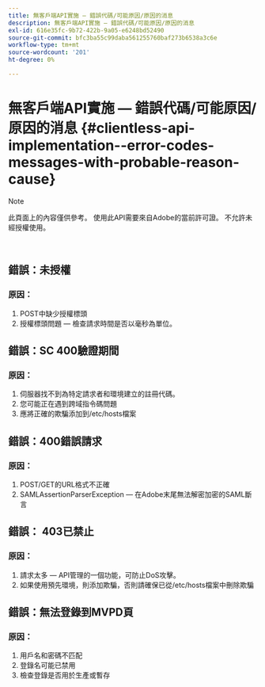 ```yaml
---
title: 無客戶端API實施 — 錯誤代碼/可能原因/原因的消息
description: 無客戶端API實施 — 錯誤代碼/可能原因/原因的消息
exl-id: 616e35fc-9b72-422b-9a05-e6248bd52490
source-git-commit: bfc3ba55c99daba561255760baf273b6538a3c6e
workflow-type: tm+mt
source-wordcount: '201'
ht-degree: 0%

---
```


# 無客戶端API實施 — 錯誤代碼/可能原因/原因的消息 {#clientless-api-implementation--error-codes-messages-with-probable-reason-cause}

>[!NOTE]
>
>此頁面上的內容僅供參考。 使用此API需要來自Adobe的當前許可證。 不允許未經授權使用。

</br>


## 錯誤：未授權

### 原因：

1. POST中缺少授權標頭
1. 授權標頭問題 — 檢查請求時間是否以毫秒為單位。

## 錯誤：SC 400驗證期間

### 原因：

1. 伺服器找不到為特定請求者和環境建立的註冊代碼。
1. 您可能正在遇到跨域指令碼問題
1. 應將正確的欺騙添加到/etc/hosts檔案

## 錯誤：400錯誤請求

### 原因：

1. POST/GET的URL格式不正確
1. SAMLAssertionParserException — 在Adobe末尾無法解密加密的SAML斷言

## 錯誤： 403已禁止

### 原因：

1. 請求太多 — API管理的一個功能，可防止DoS攻擊。
2. 如果使用預先環境，則添加欺騙，否則請確保已從/etc/hosts檔案中刪除欺騙

## 錯誤：無法登錄到MVPD頁

### 原因：

1. 用戶名和密碼不匹配 
2. 登錄名可能已禁用
3. 檢查登錄是否用於生產或暫存


<!--

## Related Information

- [Clientless API Reference](/help/authentication/rest-api-reference.md)

-->
